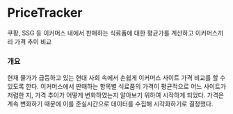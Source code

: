 # PriceTracker

<aside>
쿠팡, SSG 등 이커머스 내에서 판매하는 식료품에 대한 평균가를 계산하고 이커머스끼리 가격 추이 비교
</aside>

### 개요

현재 물가가 급등하고 있는 현대 사회 속에서 손쉽게 이커머스 사이트 가격 비교를 할 수 있도록 한다. 이커머스에서 판매하는 항목별 식료품의 가격이 평균적으로 어느 사이트가 저렴한 지, 가격 추이가 어떻게 변화하였는지 알아보기 위하여 시작하게 되었다. 가격은 계속 변화하기 때문에 이를 준실시간으로 데이터를 수집해 시각화하기로 결정했다.

